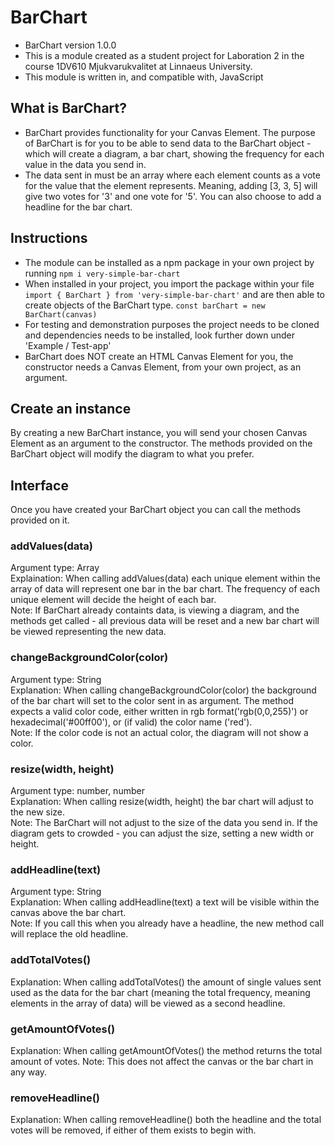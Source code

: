 # BarChart
- BarChart version 1.0.0
- This is a module created as a student project for Laboration 2 in the course 1DV610 Mjukvarukvalitet at Linnaeus University.
- This module is written in, and compatible with, JavaScript

## What is BarChart?
- BarChart provides functionality for your Canvas Element. The purpose of BarChart is for you to be able to send data to the BarChart object - which will create a diagram, a bar chart, showing the frequency for each value in the data you send in. 
- The data sent in must be an array where each element counts as a vote for the value that the element represents. Meaning, adding [3, 3, 5] will give two votes for '3' and one vote for '5'. You can also choose to add a headline for the bar chart.


## Instructions
- The module can be installed as a npm package in your own project by running ```npm i very-simple-bar-chart``` 
- When installed in your project, you import the package within your file ```import { BarChart } from 'very-simple-bar-chart'``` and are then able to create objects of the BarChart type.
```const barChart = new BarChart(canvas)```
- For testing and demonstration purposes the project needs to be cloned and dependencies needs to be installed, look further down under 'Example / Test-app'
- BarChart does NOT create an HTML Canvas Element for you, the constructor needs a Canvas Element, from your own project, as an argument.

## Create an instance
By creating a new BarChart instance, you will send your chosen Canvas Element as an argument to the constructor. The methods provided on the BarChart object will modify the diagram to what you prefer.

## Interface
Once you have created your BarChart object you can call the methods provided on it.
### addValues(data)          
Argument type: Array           
Explaination: When calling addValues(data) each unique element within the array of data will represent one bar in the bar chart. The frequency of each unique element will decide the height of each bar.            
Note: If BarChart already containts data, is viewing a diagram, and the methods get called - all previous data will be reset and a new bar chart will be viewed representing the new data.
### changeBackgroundColor(color)             
Argument type: String           
Explanation: When calling changeBackgroundColor(color) the background of the bar chart will set to the color sent in as argument. The method expects a valid color code, either written in rgb format('rgb(0,0,255)') or hexadecimal('#00ff00'), or (if valid) the color name ('red').           
Note: If the color code is not an actual color, the diagram will not show a color.
### resize(width, height)             
Argument type: number, number          
Explanation: When calling resize(width, height) the bar chart will adjust to the new size.              
Note: The BarChart will not adjust to the size of the data you send in. If the diagram gets to crowded - you can adjust the size, setting a new width or height.
### addHeadline(text)        
Argument type: String           
Explanation: When calling addHeadline(text) a text will be visible within the canvas above the bar chart.              
Note: If you call this when you already have a headline, the new method call will replace the old headline.
### addTotalVotes()           
Explanation: When calling addTotalVotes() the amount of single values sent used as the data for the bar chart (meaning the total frequency, meaning elements in the array of data) will be viewed as a second headline.          
### getAmountOfVotes()          
Explanation: When calling getAmountOfVotes() the method returns the total amount of votes.
Note: This does not affect the canvas or the bar chart in any way.
### removeHeadline()           
Explanation: When calling removeHeadline() both the headline and the total votes will be removed, if either of them exists to begin with.